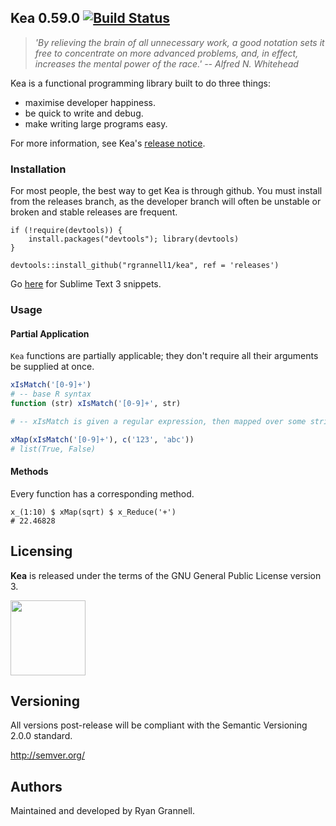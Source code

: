 
Kea 0.59.0 [![Build Status](https://travis-ci.org/rgrannell1/kea.png)](https://travis-ci.org/rgrannell1/kea)
-----------------------------------

> *'By relieving the brain of all unnecessary work, a good notation sets it free to concentrate on more advanced problems, and, in effect, increases the mental power of the race.' -- Alfred N. Whitehead*

Kea is a functional programming library built to do three things:

* maximise developer happiness.
* be quick to write and debug.
* make writing large programs easy.

For more information, see Kea's [release notice](http://rgrannell1.github.io/blog/2014/08/01/introducing-kiwi/).

### Installation

For most people, the best way to get Kea is through github. You must install from the releases branch, as
the developer branch will often be unstable or broken and stable releases are frequent.

```splus
if (!require(devtools)) {
    install.packages("devtools"); library(devtools)
}

devtools::install_github("rgrannell1/kea", ref = 'releases')
```

Go [here](https://github.com/rgrannell1/kea-snippets) for Sublime Text 3 snippets.

### Usage

#### Partial Application

`Kea` functions are partially applicable; they don't require all their arguments be supplied at once.

```r
xIsMatch('[0-9]+')
# -- base R syntax
function (str) xIsMatch('[0-9]+', str)

# -- xIsMatch is given a regular expression, then mapped over some strings.

xMap(xIsMatch('[0-9]+'), c('123', 'abc'))
# list(True, False)
```

#### Methods

Every function has a corresponding method.

```
x_(1:10) $ xMap(sqrt) $ x_Reduce('+')
# 22.46828
```










## Licensing

**Kea** is released under the terms of the GNU General Public License version 3.

<img src="https://raw.githubusercontent.com/rgrannell1/kea/develop/gpl3.png" height = "120"> </img>

## Versioning

All versions post-release will be compliant with the Semantic Versioning 2.0.0 standard.

http://semver.org/

## Authors

Maintained and developed by Ryan Grannell.
